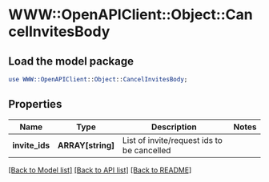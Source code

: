 # WWW::OpenAPIClient::Object::CancelInvitesBody

## Load the model package
```perl
use WWW::OpenAPIClient::Object::CancelInvitesBody;
```

## Properties
Name | Type | Description | Notes
------------ | ------------- | ------------- | -------------
**invite_ids** | **ARRAY[string]** | List of invite/request ids to be cancelled | 

[[Back to Model list]](../README.md#documentation-for-models) [[Back to API list]](../README.md#documentation-for-api-endpoints) [[Back to README]](../README.md)



